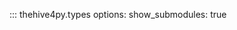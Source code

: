 <style>
  .md-sidebar--secondary .md-nav__list .md-nav__list .md-nav__list .md-nav__list {
    display: none
  }
  .md-typeset h5 {
    text-transform: none;
  }
</style>
::: thehive4py.types
    options:
        show_submodules: true